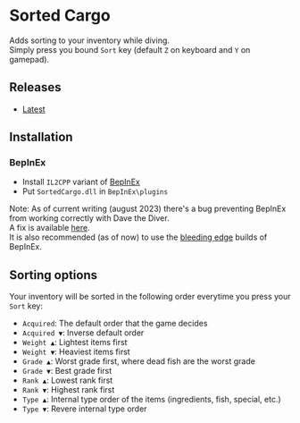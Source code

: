 # Sorted Cargo
Adds sorting to your inventory while diving.  
Simply press you bound `Sort` key (default `Z` on keyboard and `Y` on gamepad).

## Releases
* [Latest](https://github.com/burnedram/davemod-sortedcargo/releases/latest)

## Installation
### BepInEx
* Install `IL2CPP` variant of [BepInEx](https://docs.bepinex.dev/master)
* Put `SortedCargo.dll` in `BepInEx\plugins`

Note: As of current writing (august 2023) there's a bug preventing BepInEx from working correctly with Dave the Diver.  
A fix is available [here](https://github.com/burnedram/Dobby/releases).  
It is also recommended (as of now) to use the [bleeding edge](https://builds.bepinex.dev/projects/bepinex_be) builds of BepInEx.

## Sorting options
Your inventory will be sorted in the following order everytime you press your `Sort` key:
* `Acquired`: The default order that the game decides
* `Acquired ▼`: Inverse default order
* `Weight ▲`: Lightest items first
* `Weight ▼`: Heaviest items first
* `Grade ▲`: Worst grade first, where dead fish are the worst grade
* `Grade ▼`: Best grade first
* `Rank ▲`: Lowest rank first
* `Rank ▼`: Highest rank first
* `Type ▲`: Internal type order of the items (ingredients, fish, special, etc.)
* `Type ▼`: Revere internal type order
